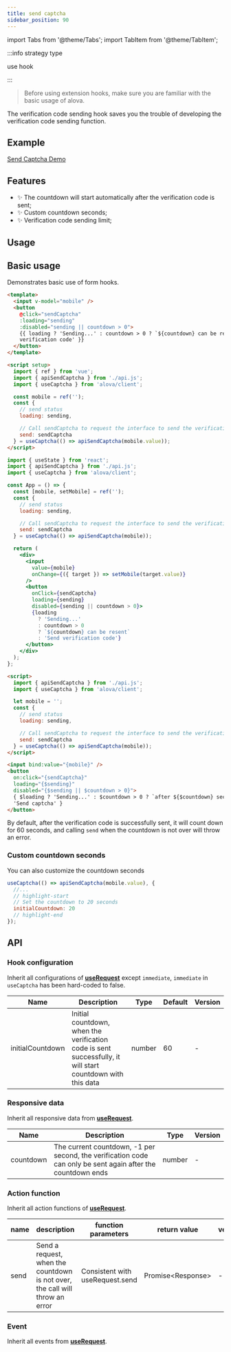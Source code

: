 ```yaml
---
title: send captcha
sidebar_position: 90
---
```


import Tabs from '@theme/Tabs';
import TabItem from '@theme/TabItem';

:::info strategy type

use hook

:::

> Before using extension hooks, make sure you are familiar with the basic usage of alova.

The verification code sending hook saves you the trouble of developing the verification code sending function.

## Example

[Send Captcha Demo](/tutorial/example/captcha-send)

## Features

- ✨ The countdown will start automatically after the verification code is sent;
- ✨ Custom countdown seconds;
- ✨ Verification code sending limit;

## Usage

## Basic usage

Demonstrates basic use of form hooks.

<Tabs groupId="framework">
<TabItem value="1" label="vue composition">

```html
<template>
  <input v-model="mobile" />
  <button
    @click="sendCaptcha"
    :loading="sending"
    :disabled="sending || countdown > 0">
    {{ loading ? 'Sending...' : countdown > 0 ? `${countdown} can be resent` : 'Send
    verification code' }}
  </button>
</template>

<script setup>
  import { ref } from 'vue';
  import { apiSendCaptcha } from './api.js';
  import { useCaptcha } from 'alova/client';

  const mobile = ref('');
  const {
    // send status
    loading: sending,

    // Call sendCaptcha to request the interface to send the verification code
    send: sendCaptcha
  } = useCaptcha(() => apiSendCaptcha(mobile.value));
</script>
```

</TabItem>
<TabItem value="2" label="react">

```jsx
import { useState } from 'react';
import { apiSendCaptcha } from './api.js';
import { useCaptcha } from 'alova/client';

const App = () => {
  const [mobile, setMobile] = ref('');
  const {
    // send status
    loading: sending,

    // Call sendCaptcha to request the interface to send the verification code
    send: sendCaptcha
  } = useCaptcha(() => apiSendCaptcha(mobile));

  return (
    <div>
      <input
        value={mobile}
        onChange={({ target }) => setMobile(target.value)}
      />
      <button
        onClick={sendCaptcha}
        loading={sending}
        disabled={sending || countdown > 0}>
        {loading
          ? 'Sending...'
          : countdown > 0
          ? `${countdown} can be resent`
          : 'Send verification code'}
      </button>
    </div>
  );
};
```

</TabItem>
<TabItem value="3" label="svelte">

```html
<script>
  import { apiSendCaptcha } from './api.js';
  import { useCaptcha } from 'alova/client';

  let mobile = '';
  const {
    // send status
    loading: sending,

    // Call sendCaptcha to request the interface to send the verification code
    send: sendCaptcha
  } = useCaptcha(() => apiSendCaptcha(mobile));
</script>

<input bind:value="{mobile}" />
<button
  on:click="{sendCaptcha}"
  loading="{$sending}"
  disabled="{$sending || $countdown > 0}">
  { $loading ? 'Sending...' : $countdown > 0 ? `after ${$countdown} seconds can be resent` :
  'Send captcha' }
</button>
```

</TabItem>
</Tabs>

By default, after the verification code is successfully sent, it will count down for 60 seconds, and calling `send` when the countdown is not over will throw an error.

### Custom countdown seconds

You can also customize the countdown seconds

```javascript
useCaptcha(() => apiSendCaptcha(mobile.value), {
  //...
  // highlight-start
  // Set the countdown to 20 seconds
  initialCountdown: 20
  // highlight-end
});
```

## API

### Hook configuration

Inherit all configurations of [**useRequest**](/api/core-hooks#userequest) except `immediate`, `immediate` in `useCaptcha` has been hard-coded to false.

| Name             | Description                                                                                                | Type   | Default | Version |
| ---------------- | ---------------------------------------------------------------------------------------------------------- | ------ | ------- | ------- |
| initialCountdown | Initial countdown, when the verification code is sent successfully, it will start countdown with this data | number | 60      | -       |

### Responsive data

Inherit all responsive data from [**useRequest**](/api/core-hooks#userequest).

| Name      | Description                                                                                                 | Type   | Version |
| --------- | ----------------------------------------------------------------------------------------------------------- | ------ | ------- |
| countdown | The current countdown, -1 per second, the verification code can only be sent again after the countdown ends | number | -       |

### Action function

Inherit all action functions of [**useRequest**](/api/core-hooks#userequest).

| name | description                                                                  | function parameters             | return value        | version |
| ---- | ---------------------------------------------------------------------------- | ------------------------------- | ------------------- | ------- |
| send | Send a request, when the countdown is not over, the call will throw an error | Consistent with useRequest.send | Promise\<Response\> | -       |

### Event

Inherit all events from [**useRequest**](/api/core-hooks#userequest).
